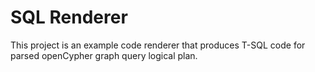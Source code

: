 ﻿# SQL Renderer

This project is an example code renderer that produces T-SQL code for parsed openCypher graph query logical plan.
